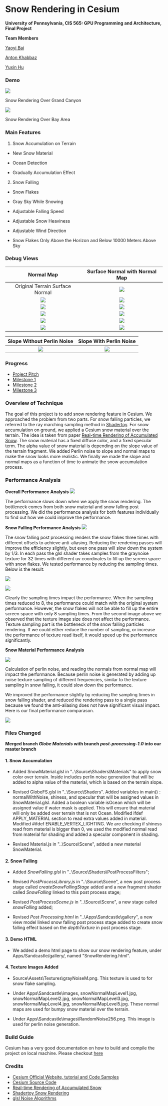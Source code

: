 ﻿Snow Rendering in Cesium
========================

**University of Pennsylvania, CIS 565: GPU Programming and Architecture, Final Project**

**Team Members**

[Yaoyi Bai](https://github.com/VElysianP)

[Anton Khabbaz](https://github.com/akhabbaz)

[Yuxin Hu](https://www.huyuxin.net)

### Demo
![](/image/Demo7.gif)
<p>Snow Rendering Over Grand Canyon</p>

![](/image/Demo5.gif)
<p>Snow Rendering Over Bay Area</p>

### Main Features 

1. Snow Accumulation on Terrain 

- New Snow Material 

- Ocean Detection 

- Gradually Accumulation Effect

2. Snow Falling 

- Snow Flakes

- Gray Sky While Snowing 

- Adjustable Falling Speed 

- Adjustable Snow Heaviness 

- Adjustable Wind Direction 

- Snow Flakes Only Above the Horizon and Below 10000 Meters Above Sky 

### Debug Views

Normal Map                             |  Surface Normal with Normal Map
:-------------------------------------:|:---------------------------------------------------:
Original Terrain Surface Normal        |  ![](/image/FinalDebugNormalEC.PNG)
![](/image/snowNormalMapLevel1.jpg)    |  ![](/image/FinalDebugNormalMap1EC.PNG)
![](/image/snowNormalMapLevel2.jpg)    |  ![](/image/FinalDebugNormalMap2EC.PNG)
![](/image/snowNormalMapLevel3.jpg)    |  ![](/image/FinalDebugNormalMap3EC.PNG)
![](/image/snowNormalMapLevel4.jpg)    |  ![](/image/FinalDebugNormalMap4EC.PNG)
![](/image/snowNormalMapLevel5.jpg)    |  ![](/image/FinalDebugNormalMap5EC.PNG)


Slope Without Perlin Noise             |  Slope With Perlin Noise
:-------------------------------------:|:---------------------------------------------------:
![](/image/FinalDebugSlopeNoNoise.PNG) |  ![](/image/FinalDebugSlopWithNoise.PNG)


### Progress
* [Project Pitch](FinalProjectPitch.md)
* [Milestone 1](Mileston1.md)
* [Milestone 2](Milestone2.md)
* [Milestone 3](Milestone3.md)


### Overview of Technique
The goal of this project is to add snow rendering feature in Cesium. We approached the problem from two parts. For snow falling particles, we referred to the ray marching sampling method in [Shadertoy](https://www.shadertoy.com/view/ltfGzn). For snow accumulation on ground, we applied a Cesium snow material over the terrain. The idea is taken from paper [Real-time Rendering of Accumulated Snow](http://www.ep.liu.se/ecp/013/007/ecp01307.pdf). The snow material has a fixed diffuse color, and a fixed specular term. The alpha value of snow material is depending on the slope value of the terrain fragment. We added Perlin noise to slope and normal maps to make the snow looks more realistic. We finally we made the slope and normal maps as a function of time to animate the snow accumulation process.


### Performance Analysis
**Overall Performance Analysis**
![](/image/PerformanceAnalysis01.PNG)

The performance slows down when we apply the snow rendering. The bottleneck comes from both snow material and snow falling post processing. We did the performance analysis for both features individually to find out how we could improve the performance.

**Snow Falling Performance Analysis**
![](/image/PerformanceAnalysis02.PNG)

The snow falling post processing renders the snow flakes three times with different offsets to achieve anti-aliasing. Reducing the rendering passes will improve the efficiency slightly, but even one pass will slow down the system by 1/3. In each pass the glsl shader takes samples from the graynoise texture for 32 times with different uv coordinates to fill up the screen space with snow flakes. We tested performance by reducing the sampling times. Below is the result:

![](/image/PerformanceAnalysis05.PNG)

![](/image/PerformanceAnalysis04.PNG)

Clearly the sampling times impact the performance. When the sampling times reduced to 8, the performance could match with the original system performance. However, the snow flakes will not be able to fill up the entire screen space with only 8 sampling times. From the second image above we observed that the texture image size does not affect the performance. Texture sampling part is the bottleneck of the snow falling particles rendering. If we could either reduce the number of sampling, or increase the performance of texture read itself, it would speed up the performance significantly.

**Snow Material Performance Analysis**

![](/image/PerformanceAnalysis03.PNG)

Calculation of perlin noise, and reading the normals from normal map will impact the performance. Because perlin noise is generated by adding up noise texture sampling of different frequencies, similar to the texture sampling in snow falling, it could slow down the performance. 

We improved the performance slightly by reducing the sampling times in snow falling shader, and reduced the rendering pass to a single pass because we found the anti-aliasing does not have significant visual impact. Here is our final performance comparason.

![](/image/PerformanceAnalysis06.PNG)


### Files Changed

**Merged branch *Globe Materials* with branch *post-processing-1.0* into our master branch**

#### 1. Snow Accumulation 

- Added SnowMaterial.glsl in "..\Source\Shaders\Materials" to apply snow color over terrain. Inside includes perlin noise generation that will be added to alpha value of the material, which is based on the terrain slope.

- Revised GlobeFS.glsl in "..\Source\Shaders\". Added variables in main() : normalWithNoise, shiness, and specular that will be assigned values in SnowMaterial.glsl. Added a boolean variable isOcean which will be assigned value if water mask is applied. This will ensure that material will only be added over terrain that is not Ocean. Modified ifdef APPLY_MATERIAL section to read extra values added in material. Modified #ifdef ENABLE_VERTEX_LIGHTING. We are checking if shiness read from material is bigger than 0, we used the modified normal read from material for shading and added a specular component in shading. 

- Revised Material.js in "..\Source\Scene", added a new material SnowMaterial.

#### 2. Snow Falling 

- Added *SnowFalling.glsl* in "..\Source\Shaders\PostProcessFilters";

- Revised *PostProcessLibrary.js* in "..\Source\Scene", a new post process stage called *createSnowFallingStage* added and a new fragment shader called *SnowFalling* linked to this post process stage;

- Revised *PostProcessScene.js* in "..\Source\Scene", a new stage called *snowFalling* added;

- Revised *Post Processing.html* in "..\Apps\Sandcastle\gallery", a new view model linked snow falling post process stage added to create snow falling effect based on the *depthTexture* in post process stage. 

#### 3. Demo HTML
- We added a demo html page to show our snow rendering feature, under Apps/Sandcastle/gallery/, named "SnowRendering.html".

#### 4. Texture Images Added
- Source\Assets\Textures\grayNoiseM.png. This texture is used to for snow flake sampling.

- Under Apps\Sandcastle\images\, snowNormalMapLevel1.jpg, snowNormalMapLevel2.jpg, snowNormalMapLevel3.jpg, snowNormalMapLevel4.jpg, snowNormalMapLevel5.jpg. These normal maps are used for bumpy snow material over the terrain.

- Under Apps\Sandcastle\images\RandomNoise256.png. This image is used for perlin noise generation.

### Build Guide
Cesium has a very good documentation on how to build and compile the project on local machine. Please checkout [here](Documentation/Contributors/BuildGuide)


### Credits

* [Cesium Official Website, tutorial and Code Samples](http://cesiumjs.org/)
* [Cesium Source Code](https://github.com/AnalyticalGraphicsInc/cesium)
* [Real-time Rendering of Accumulated Snow](http://www.ep.liu.se/ecp/013/007/ecp01307.pdf)
* [Shadertoy Snow Rendering](https://www.shadertoy.com/view/ltfGzn)
* [glsl Noise Algorithms](https://gist.github.com/patriciogonzalezvivo/670c22f3966e662d2f83)
